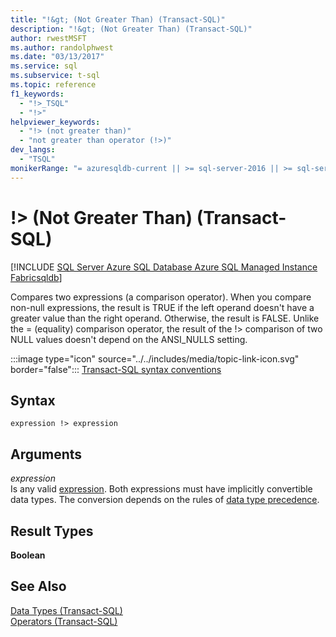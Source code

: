 ```yaml
---
title: "!&gt; (Not Greater Than) (Transact-SQL)"
description: "!&gt; (Not Greater Than) (Transact-SQL)"
author: rwestMSFT
ms.author: randolphwest
ms.date: "03/13/2017"
ms.service: sql
ms.subservice: t-sql
ms.topic: reference
f1_keywords:
  - "!>_TSQL"
  - "!>"
helpviewer_keywords:
  - "!> (not greater than)"
  - "not greater than operator (!>)"
dev_langs:
  - "TSQL"
monikerRange: "= azuresqldb-current || >= sql-server-2016 || >= sql-server-linux-2017 || = azuresqldb-mi-current || =fabric"
---
```


# !&gt; (Not Greater Than) (Transact-SQL)

[!INCLUDE [SQL Server Azure SQL Database Azure SQL Managed Instance Fabricsqldb](../../includes/applies-to-version/sql-asdb-asdbmi-fabricsqldb.md)]

Compares two expressions (a comparison operator). When you compare non-null expressions, the result is TRUE if the left operand doesn't have a greater value than the right operand. Otherwise, the result is FALSE. Unlike the = (equality) comparison operator, the result of the !> comparison of two NULL values doesn't depend on the ANSI_NULLS setting.  
  
:::image type="icon" source="../../includes/media/topic-link-icon.svg" border="false"::: [Transact-SQL syntax conventions](../../t-sql/language-elements/transact-sql-syntax-conventions-transact-sql.md)  
  
## Syntax  
  
```syntaxsql 
expression !> expression  
```  
  
## Arguments
 *expression*  
 Is any valid [expression](../../t-sql/language-elements/expressions-transact-sql.md). Both expressions must have implicitly convertible data types. The conversion depends on the rules of [data type precedence](../../t-sql/data-types/data-type-precedence-transact-sql.md).  
  
## Result Types  
 **Boolean**  
  
## See Also  
 [Data Types &#40;Transact-SQL&#41;](../../t-sql/data-types/data-types-transact-sql.md)   
 [Operators &#40;Transact-SQL&#41;](../../t-sql/language-elements/operators-transact-sql.md)  
  
